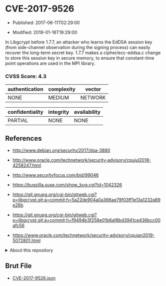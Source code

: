 # CVE-2017-9526

- Published: 2017-06-11T02:29:00

- Modified: 2019-01-16T19:29:00

In Libgcrypt before 1.7.7, an attacker who learns the EdDSA session key (from side-channel observation during the signing process) can easily recover the long-term secret key. 1.7.7 makes a cipher/ecc-eddsa.c change to store this session key in secure memory, to ensure that constant-time point operations are used in the MPI library.

### CVSS Score: **4.3**

| authentication | complexity | vector |
| --- | --- | --- |
| NONE | MEDIUM | NETWORK |

| confidentiality | integrity | availability |
| --- | --- | --- |
| PARTIAL | NONE | NONE |

## References

* http://www.debian.org/security/2017/dsa-3880

* http://www.oracle.com/technetwork/security-advisory/cpujul2018-4258247.html

* http://www.securityfocus.com/bid/99046

* https://bugzilla.suse.com/show_bug.cgi?id=1042326

* https://git.gnupg.org/cgi-bin/gitweb.cgi?p=libgcrypt.git;a=commit;h=5a22de904a0a366ae79f03ff1e13a1232a89e26b

* https://git.gnupg.org/cgi-bin/gitweb.cgi?p=libgcrypt.git;a=commit;h=f9494b3f258e01b6af8bd3941ce436bcc00afc56

* https://www.oracle.com/technetwork/security-advisory/cpujan2019-5072801.html

<details>
<summary>About this repository</summary> 

  This repository is part of the project [Live Hack CVE](https://github.com/Live-Hack-CVE). Main website can be found [www.live-hack.org](https://www.live-hack.org) 
  
  Made by [Sn0wAlice](https://github.com/Sn0wAlice) for the people that care about security and need to have a feed of the latest CVEs. Hope you enjoy it, don't forget to star the repo and follow me on [Twitter](https://twitter.com/Sn0wAlice) and [Github](https://github.com/Sn0wAlice). And that is my [personnal website](https://www.alice-snow.me/)

  - [Home Page](https://github.com/Live-Hack-CVE)
  - [Framework](https://github.com/Live-Hack-CVE/cve-framework)
  - [CVE database](https://github.com/Live-Hack-CVE/full_database)
  - [Changelog](https://github.com/Live-Hack-CVE/Changelog)
</details>

## Brut File

* [CVE-2017-9526.json](https://raw.githubusercontent.com/Live-Hack-CVE/full_database/main/cves/2017/CVE-2017-9526.json)


